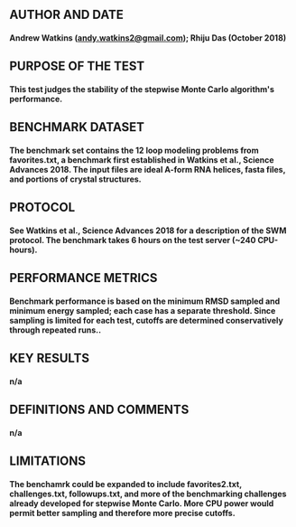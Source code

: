 ## AUTHOR AND DATE
#### Andrew Watkins (andy.watkins2@gmail.com); Rhiju Das (October 2018)

## PURPOSE OF THE TEST
#### This test judges the stability of the stepwise Monte Carlo algorithm's performance.

## BENCHMARK DATASET
#### The benchmark set contains the 12 loop modeling problems from favorites.txt, a benchmark first established in Watkins et al., Science Advances 2018. The input files are ideal A-form RNA helices, fasta files, and portions of crystal structures.

## PROTOCOL
#### See Watkins et al., Science Advances 2018 for a description of the SWM protocol. The benchmark takes 6 hours on the test server (~240 CPU-hours).

## PERFORMANCE METRICS
#### Benchmark performance is based on the minimum RMSD sampled and minimum energy sampled; each case has a separate threshold. Since sampling is limited for each test, cutoffs are determined conservatively through repeated runs..

## KEY RESULTS
#### n/a

## DEFINITIONS AND COMMENTS
#### n/a

## LIMITATIONS
#### The benchamrk could be expanded to include favorites2.txt, challenges.txt, followups.txt, and more of the benchmarking challenges already developed for stepwise Monte Carlo. More CPU power would permit better sampling and therefore more precise cutoffs.

